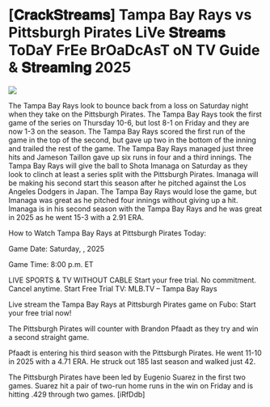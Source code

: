 #  [𝐂𝐫𝐚𝐜𝐤𝐒𝐭𝐫𝐞𝐚𝐦𝐬] Tampa Bay Rays vs Pittsburgh Pirates LiVe 𝐒𝐭𝐫𝐞𝐚𝐦𝐬 ToDaY FrEe BrOaDcAsT oN TV Guide & 𝐒𝐭𝐫𝐞𝐚𝐦𝐢𝐧𝐠  2025  
  
  
[![](https://i.imgur.com/qSNzIqt.png)](https://movie.rssnews.media/lmPcpPuV.php)  
  
The Tampa Bay Rays look to bounce back from a loss on Saturday night when they take on the Pittsburgh Pirates. The Tampa Bay Rays took the first game of the series on Thursday 10-6, but lost 8-1 on Friday and they are now 1-3 on the season. The Tampa Bay Rays scored the first run of the game in the top of the second, but gave up two in the bottom of the inning and trailed the rest of the game. The Tampa Bay Rays managed just three hits and Jameson Taillon gave up six runs in four and a third innings. The Tampa Bay Rays will give the ball to Shota Imanaga on Saturday as they look to clinch at least a series split with the Pittsburgh Pirates. Imanaga will be making his second start this season after he pitched against the Los Angeles Dodgers in Japan. The Tampa Bay Rays would lose the game, but Imanaga was great as he pitched four innings without giving up a hit. Imanaga is in his second season with the Tampa Bay Rays and he was great in 2025 as he went 15-3 with a 2.91 ERA.

How to Watch Tampa Bay Rays at Pittsburgh Pirates Today:

Game Date: Saturday, , 2025

Game Time: 8:00 p.m. ET

LIVE SPORTS & TV WITHOUT CABLE
Start your free trial. No commitment. Cancel anytime.
Start Free Trial
TV: MLB.TV – Tampa Bay Rays

Live stream the Tampa Bay Rays at Pittsburgh Pirates game on Fubo: Start your free trial now!

The Pittsburgh Pirates will counter with Brandon Pfaadt as they try and win a second straight game.

Pfaadt is entering his third season with the Pittsburgh Pirates. He went 11-10 in 2025 with a 4.71 ERA. He struck out 185 last season and walked just 42.

The Pittsburgh Pirates have been led by Eugenio Suarez in the first two games. Suarez hit a pair of two-run home runs in the win on Friday and is hitting .429 through two games. [iRfDdb]